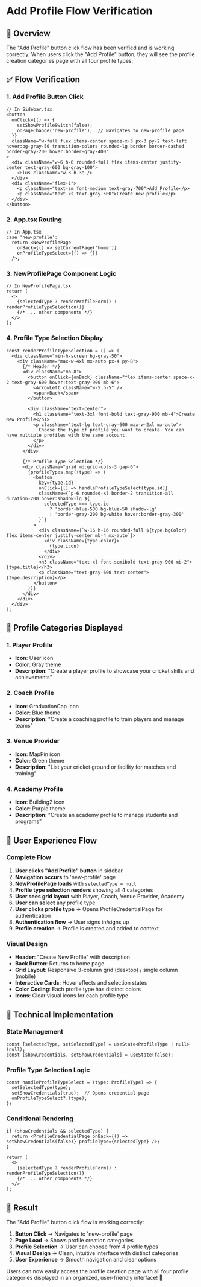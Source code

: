 # Add Profile Flow Verification

## 🎯 **Overview**

The "Add Profile" button click flow has been verified and is working correctly. When users click the "Add Profile" button, they will see the profile creation categories page with all four profile types.

## ✅ **Flow Verification**

### **1. Add Profile Button Click**
```tsx
// In Sidebar.tsx
<button
  onClick={() => {
    setShowProfileSwitch(false);
    onPageChange('new-profile');  // Navigates to new-profile page
  }}
  className="w-full flex items-center space-x-3 px-3 py-2 text-left hover:bg-gray-50 transition-colors rounded-lg border border-dashed border-gray-200 hover:border-gray-400"
>
  <div className="w-6 h-6 rounded-full flex items-center justify-center text-gray-600 bg-gray-100">
    <Plus className="w-3 h-3" />
  </div>
  <div className="flex-1">
    <p className="text-sm font-medium text-gray-700">Add Profile</p>
    <p className="text-xs text-gray-500">Create new profile</p>
  </div>
</button>
```

### **2. App.tsx Routing**
```tsx
// In App.tsx
case 'new-profile':
  return <NewProfilePage 
    onBack={() => setCurrentPage('home')} 
    onProfileTypeSelect={() => {}}
  />;
```

### **3. NewProfilePage Component Logic**
```tsx
// In NewProfilePage.tsx
return (
  <>
    {selectedType ? renderProfileForm() : renderProfileTypeSelection()}
    {/* ... other components */}
  </>
);
```

### **4. Profile Type Selection Display**
```tsx
const renderProfileTypeSelection = () => (
  <div className="min-h-screen bg-gray-50">
    <div className="max-w-4xl mx-auto px-4 py-8">
      {/* Header */}
      <div className="mb-8">
        <button onClick={onBack} className="flex items-center space-x-2 text-gray-600 hover:text-gray-900 mb-6">
          <ArrowLeft className="w-5 h-5" />
          <span>Back</span>
        </button>
        
        <div className="text-center">
          <h1 className="text-3xl font-bold text-gray-900 mb-4">Create New Profile</h1>
          <p className="text-lg text-gray-600 max-w-2xl mx-auto">
            Choose the type of profile you want to create. You can have multiple profiles with the same account.
          </p>
        </div>
      </div>

      {/* Profile Type Selection */}
      <div className="grid md:grid-cols-3 gap-6">
        {profileTypes.map((type) => (
          <button
            key={type.id}
            onClick={() => handleProfileTypeSelect(type.id)}
            className={`p-6 rounded-xl border-2 transition-all duration-200 hover:shadow-lg ${
              selectedType === type.id
                ? 'border-blue-500 bg-blue-50 shadow-lg'
                : 'border-gray-200 bg-white hover:border-gray-300'
            }`}
          >
            <div className={`w-16 h-16 rounded-full ${type.bgColor} flex items-center justify-center mb-4 mx-auto`}>
              <div className={type.color}>
                {type.icon}
              </div>
            </div>
            <h3 className="text-xl font-semibold text-gray-900 mb-2">{type.title}</h3>
            <p className="text-gray-600 text-center">{type.description}</p>
          </button>
        ))}
      </div>
    </div>
  </div>
);
```

## 🚀 **Profile Categories Displayed**

### **1. Player Profile**
- **Icon**: User icon
- **Color**: Gray theme
- **Description**: "Create a player profile to showcase your cricket skills and achievements"

### **2. Coach Profile**
- **Icon**: GraduationCap icon
- **Color**: Blue theme
- **Description**: "Create a coaching profile to train players and manage teams"

### **3. Venue Provider**
- **Icon**: MapPin icon
- **Color**: Green theme
- **Description**: "List your cricket ground or facility for matches and training"

### **4. Academy Profile**
- **Icon**: Building2 icon
- **Color**: Purple theme
- **Description**: "Create an academy profile to manage students and programs"

## 📱 **User Experience Flow**

### **Complete Flow**
1. **User clicks "Add Profile" button** in sidebar
2. **Navigation occurs** to 'new-profile' page
3. **NewProfilePage loads** with `selectedType = null`
4. **Profile type selection renders** showing all 4 categories
5. **User sees grid layout** with Player, Coach, Venue Provider, Academy
6. **User can select** any profile type
7. **User clicks profile type** → Opens ProfileCredentialPage for authentication
8. **Authentication flow** → User signs in/signs up
9. **Profile creation** → Profile is created and added to context

### **Visual Design**
- **Header**: "Create New Profile" with description
- **Back Button**: Returns to home page
- **Grid Layout**: Responsive 3-column grid (desktop) / single column (mobile)
- **Interactive Cards**: Hover effects and selection states
- **Color Coding**: Each profile type has distinct colors
- **Icons**: Clear visual icons for each profile type

## 🔧 **Technical Implementation**

### **State Management**
```tsx
const [selectedType, setSelectedType] = useState<ProfileType | null>(null);
const [showCredentials, setShowCredentials] = useState(false);
```

### **Profile Type Selection Logic**
```tsx
const handleProfileTypeSelect = (type: ProfileType) => {
  setSelectedType(type);
  setShowCredentials(true);  // Opens credential page
  onProfileTypeSelect?.(type);
};
```

### **Conditional Rendering**
```tsx
if (showCredentials && selectedType) {
  return <ProfileCredentialPage onBack={() => setShowCredentials(false)} profileType={selectedType} />;
}

return (
  <>
    {selectedType ? renderProfileForm() : renderProfileTypeSelection()}
    {/* ... other components */}
  </>
);
```

## 🎉 **Result**

The "Add Profile" button click flow is working correctly:

1. **Button Click** → Navigates to 'new-profile' page
2. **Page Load** → Shows profile creation categories
3. **Profile Selection** → User can choose from 4 profile types
4. **Visual Design** → Clean, intuitive interface with distinct categories
5. **User Experience** → Smooth navigation and clear options

Users can now easily access the profile creation page with all four profile categories displayed in an organized, user-friendly interface! 🎉
